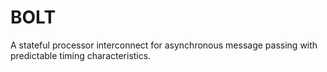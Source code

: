 # BOLT
A stateful processor interconnect for asynchronous message passing with predictable timing characteristics.
